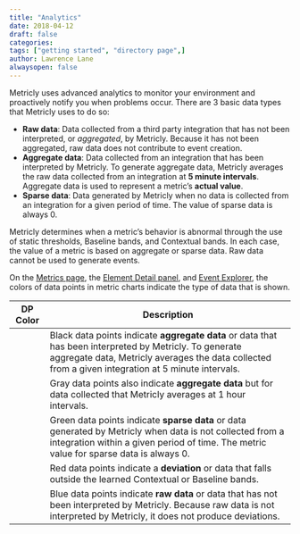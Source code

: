 ```yaml
---
title: "Analytics"
date: 2018-04-12
draft: false
categories:
tags: ["getting started", "directory page",]
author: Lawrence Lane
alwaysopen: false
---
```

Metricly uses advanced analytics to monitor your environment and proactively notify you when problems occur. There are 3 basic data types that Metricly uses to do so:  

- **Raw data**: Data collected from a third party integration that has not been interpreted, or _aggregated_, by Metricly. Because it has not been aggregated, raw data does not contribute to event creation.
- **Aggregate data**: Data collected from an integration that has been interpreted by Metricly. To generate aggregate data, Metricly averages the raw data collected from an integration at **5 minute intervals**. Aggregate data is used to represent a metric’s **actual value**.
- **Sparse data**: Data generated by Metricly when no data is collected from an integration for a given period of time. The value of sparse data is always 0.  

Metricly determines when a metric’s behavior is abnormal through the use of static thresholds, Baseline bands, and Contextual bands. In each case, the value of a metric is based on aggregate or sparse data. Raw data cannot be used to generate events.  

On the [Metrics page][1], the [Element Detail panel][2], and [Event Explorer][3], the colors of data points in metric charts indicate the type of data that is shown.

| DP Color | Description |
|----------|-----------------------------------------------------------------------------------------------------------------------------------------------------------------------------------------------------------|
| <i class="fa fa-circle" style="color:black;"></i> | Black data points indicate **aggregate data** or data that has been interpreted by Metricly. To generate aggregate data, Metricly averages the data collected from a given integration at 5 minute intervals. |
| <i class="fa fa-circle" style="color:gray;"></i> | Gray data points also indicate **aggregate data** but for data collected that Metricly averages at 1 hour intervals.                                                                                          |
| <i class="fa fa-circle" style="color:green;"></i> | Green data points indicate **sparse data** or data generated by Metricly when data is not collected from a integration within a given period of time. The metric value for sparse data is always 0.           |
| <i class="fa fa-circle" style="color:red;"></i> | Red data points indicate a **deviation** or data that falls outside the learned Contextual or Baseline bands.                                                                                                 |
| <i class="fa fa-circle" style="color:blue;"></i> | Blue data points indicate **raw data** or data that has not been interpreted by Metricly. Because raw data is not interpreted by Metricly, it does not produce deviations.                                    |



[1]: adfa
[2]: abb
[3]: afda

